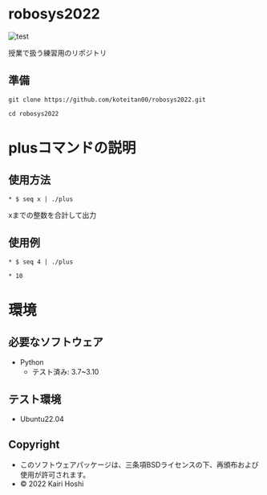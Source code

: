 # robosys2022
![test](https://github.com/koteitan00/robosys202x/actions/workflows/test.yml/badge.svg)

授業で扱う練習用のリポジトリ


## 準備
```
git clone https://github.com/koteitan00/robosys2022.git

cd robosys2022
```
# plusコマンドの説明

## 使用方法
```
* $ seq x | ./plus        
```                         
xまでの整数を合計して出力

## 使用例
```
* $ seq 4 | ./plus

* 10
```
# 環境

## 必要なソフトウェア
* Python
  * テスト済み: 3.7~3.10

## テスト環境
* Ubuntu22.04

## Copyright
* このソフトウェアパッケージは、三条項BSDライセンスの下、再頒布および使用が許可されます。
* © 2022 Kairi Hoshi


